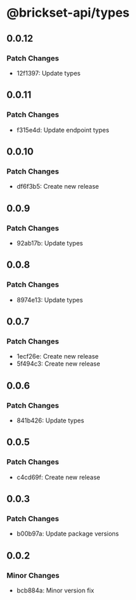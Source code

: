 # @brickset-api/types

## 0.0.12

### Patch Changes

- 12f1397: Update types

## 0.0.11

### Patch Changes

- f315e4d: Update endpoint types

## 0.0.10

### Patch Changes

- df6f3b5: Create new release

## 0.0.9

### Patch Changes

- 92ab17b: Update types

## 0.0.8

### Patch Changes

- 8974e13: Update types

## 0.0.7

### Patch Changes

- 1ecf26e: Create new release
- 5f494c3: Create new release

## 0.0.6

### Patch Changes

- 841b426: Update types

## 0.0.5

### Patch Changes

- c4cd69f: Create new release

## 0.0.3

### Patch Changes

- b00b97a: Update package versions

## 0.0.2

### Minor Changes

- bcb884a: Minor version fix
